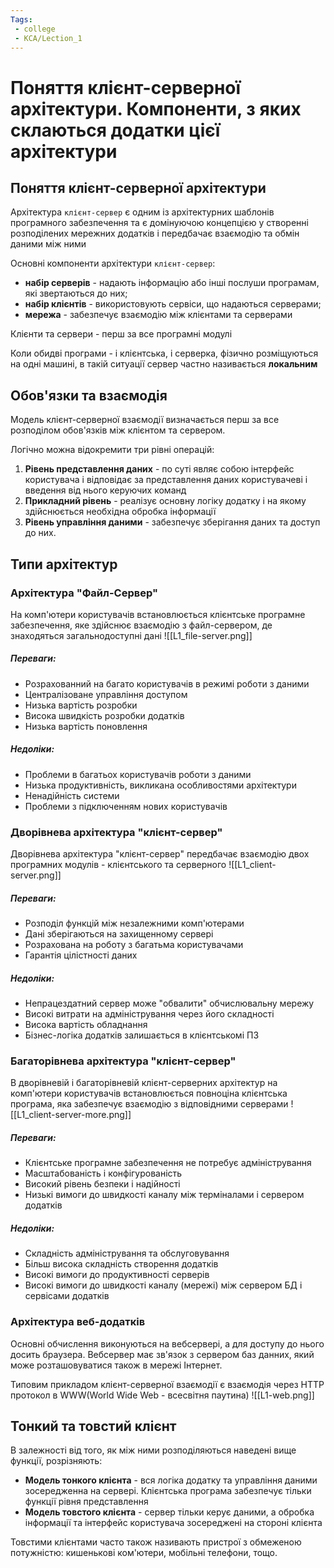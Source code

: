 ```yaml
---
Tags: 
 - college
 - KCA/Lection_1
---
```

# Поняття клієнт-серверної архітектури. Компоненти, з яких склаються додатки цієї архітектури

## Поняття клієнт-серверної архітектури
Архітектура `клієнт-сервер` є одним із архітектурних шаблонів програмного забезпечення та є домінуючою концепцією у створенні розподілених мережних додатків і передбачає взаємодію та обмін даними між ними

Основні компоненти архітектури `клієнт-сервер`:
- **набір серверів** - надають інформацію або інші послуши програмам, які звертаються до них;
- **набір клієнтів** - використовують сервіси, що надаються серверами;
- **мережа** - забезпечує взаємодію між клієнтами та серверами

Клієнти та сервери - перш за все програмні модулі

Коли обидві програми - і клієнтська, і серверка, фізично розміщуються на одні машині, в такій ситуації сервер частно називається **локальним**

## Обов'язки та взаємодія
Модель клієнт-серверної взаємодії визначається перш за все розподілом обов'язків між клієнтом та сервером.

Логічно можна відокремити три рівні операцій:
1. **Рівень представлення даних** - по суті являє собою інтерфейс користувача і відповідає за представлення даних користувачеві і введення від нього керуючих команд
2. **Прикладний рівень** - реалізує основну логіку додатку і на якому здійснюється необхідна обробка інформації
3. **Рівень управління даними** - забезпечує зберігання даних та доступ до них.

## Типи архітектур
### Архітектура "Файл-Сервер"
На комп'ютери користувачів встановлюється клієнтське програмне забезпечення, яке здійснює взаємодію з файл-сервером, де знаходяться загальнодоступні дані
![[L1_file-server.png]]

##### Переваги:
- Розрахованний на багато користувачів в режимі роботи з даними
- Централізоване управління доступом
- Низька вартість розробки
- Висока швидкість розробки додатків
- Низька вартість поновлення

##### Недоліки:
- Проблеми в багатьох користувачів роботи з даними
- Низька продуктивність, викликана особливостями архітектури
- Ненадійність системи
- Проблеми з підключенням нових користувачів


### Дворівнева архітектура "клієнт-сервер"
Дворівнева архітектура "клієнт-сервер" передбачає взаємодію двох програмних модулів - клієнтського та серверного
![[L1_client-server.png]]

##### Переваги:
- Розподіл функцій між незалежними комп'ютерами
- Дані зберігаються на захищенному сервері
- Розрахована на роботу з багатьма користувачами
- Гарантія цілістності даних

##### Недоліки:
- Непрацездатний сервер може "обвалити" обчислювальну мережу
- Високі витрати на адміністрування через його складності
- Висока вартість обладнання
- Бізнес-логіка додатків залишається в клієнтськомі ПЗ

### Багаторівнева архітектура "клієнт-сервер"
В дворівневій і багаторівневій клієнт-серверних архітектур на комп'ютери користувачів встановлюється повноціна клієнтська програма, яка забезпечує взаємодію з відповідними серверами
![[L1_client-server-more.png]]

##### Переваги:
- Клієнтське програмне забезпечення не потребує адміністрування
- Масштабованість і конфігурованість
- Високий рівень безпеки і надійності
- Низькі вимоги до швидкості каналу між терміналами і сервером додатків

##### Недоліки:
- Складність адміністрування та обслуговування
- Більш висока складність створення додатків
- Високі вимоги до продуктивності серверів
- Високі вимоги до швидкості каналу (мережі) між сервером БД і сервісами додатків

### Архітектура веб-додатків
Основні обчислення виконуються на вебсервері, а для доступу до нього досить браузера. Вебсервер має зв'язок з сервером баз данних, який може розташовуватися також в мережі Інтернет.

Типовим прикладом клієнт-серверної взаємодії є взаємодія через HTTP протокол в WWW(World Wide Web - всесвітня паутина)
![[L1-web.png]]
## Тонкий та товстий клієнт
В залежності від того, як між ними розподіляються наведені вище функції, розрізняють:
- **Модель тонкого клієнта** - вся логіка додатку та управління даними зосередженна на сервері. Клієнтська програма забезпечує тільки функції рівня представлення
- **Модель товстого клієнта** - сервер тільки керує даними, а обробка інформації та інтерфейс користувача зосереджені на стороні клієнта

Товстими клієнтами часто також називають пристрої з обмеженою потужністю: кишенькові ком'ютери, мобільні телефони, тощо.